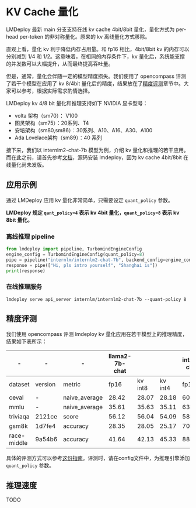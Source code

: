 # KV Cache 量化

LMDeploy 最新 main 分支支持在线 kv cache 4bit/8bit 量化，量化方式为 per-head per-token 的非对称量化。原来的 kv 离线量化方式移除。

直观上看，量化 kv 利于降低内存占用量。和 fp16 相比，4bit/8bit kv 的内存可以分别减到 1/4 和 1/2。这意味着，在相同的内存条件下，kv 量化后，系统能支撑的并发数可以大幅提升，从而最终提高吞吐量。

但是，通常，量化会伴随一定的模型精度损失。我们使用了 opencompass 评测了若干个模型在应用了 kv 8/4bit 量化后的精度，结果放在了[精度评测](#精度评测)章节中。大家可以参考，根据实际需求酌情选择。

LMDeploy kv 4/8 bit 量化和推理支持如下 NVIDIA 显卡型号：

- volta 架构（sm70）： V100
- 图灵架构（sm75）：20系列、T4
- 安培架构（sm80,sm86）：30系列、A10、A16、A30、A100
- Ada Lovelace架构（sm89）：40 系列

接下来，我们以 internlm2-chat-7b 模型为例，介绍 kv 量化和推理的若干应用。而在此之前，请首先参考[文档](https://lmdeploy.readthedocs.io/en/latest/build.html)，源码安装 lmdeploy，因为 kv cache 4bit/8bit 在线量化尚未发版。

## 应用示例

通过 LMDeploy 应用 kv 量化非常简单，只需要设定 `quant_policy` 参数。

**LMDeploy 规定 `qant_policy=4` 表示 kv 4bit 量化，`quant_policy=8` 表示 kv 8bit 量化。**

### 离线推理 pipeline

```python
from lmdeploy import pipeline, TurbomindEngineConfig
engine_config = TurbomindEngineConfig(quant_policy=8)
pipe = pipeline("internlm/internlm2-chat-7b", backend_config=engine_config)
response = pipe(["Hi, pls intro yourself", "Shanghai is"])
print(response)
```

### 在线推理服务

```shell
lmdeploy serve api_server internlm/internlm2-chat-7b --quant-policy 8
```

## 精度评测

我们使用 opencompass 评测 lmdeploy kv 量化应用在若干模型上的推理精度，结果如下表所示：

| -           | -       | -             | llama2-7b-chat |         |         | internlm2-chat-7b |         |         | qwen-chat-7b |         |         |
| ----------- | ------- | ------------- | -------------- | ------- | ------- | ----------------- | ------- | ------- | ------------ | ------- | ------- |
| dataset     | version | metric        | fp16           | kv int8 | kv int4 | fp16              | kv int8 | kv int4 | bf16         | kv int8 | kv int4 |
| ceval       | -       | naive_average | 28.42          | 28.07   | 28.18   | 60.45             | 60.48   | 58.91   | 59.32        | 59.59   | 59.42   |
| mmlu        | -       | naive_average | 35.61          | 35.63   | 35.11   | 63.92             | 63.78   | 63.29   | 57.27        | 57.39   | 56.07   |
| triviaqa    | 2121ce  | score         | 56.12          | 56.04   | 54.09   | 58.76             | 58.67   | 58.32   | 54.42        | 54.27   | 54.46   |
| gsm8k       | 1d7fe4  | accuracy      | 28.35          | 28.05   | 25.17   | 70.58             | 70.36   | 66.34   | 53.53        | 52.69   | 53.07   |
| race-middle | 9a54b6  | accuracy      | 41.64          | 42.13   | 45.33   | 88.93             | 88.79   | 88.86   | 83.7         | 83.57   | 82.94   |

具体的评测方式可以参考[这份指南](https://lmdeploy.readthedocs.io/en/latest/benchmark/evaluate_with_opencompass.html)。评测时，请在config文件中，为推理引擎添加 `quant_policy` 参数。

## 推理速度

TODO
